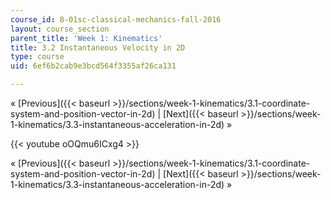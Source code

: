 ```yaml
---
course_id: 8-01sc-classical-mechanics-fall-2016
layout: course_section
parent_title: 'Week 1: Kinematics'
title: 3.2 Instantaneous Velocity in 2D
type: course
uid: 6ef6b2cab9e3bcd564f3355af26ca131

---
```


« [Previous]({{< baseurl >}}/sections/week-1-kinematics/3.1-coordinate-system-and-position-vector-in-2d) | [Next]({{< baseurl >}}/sections/week-1-kinematics/3.3-instantaneous-acceleration-in-2d) »

{{< youtube oOQmu6ICxg4 >}}

« [Previous]({{< baseurl >}}/sections/week-1-kinematics/3.1-coordinate-system-and-position-vector-in-2d) | [Next]({{< baseurl >}}/sections/week-1-kinematics/3.3-instantaneous-acceleration-in-2d) »
